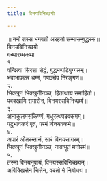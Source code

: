 ```yaml
---
title: विनयविनिच्छयो

---
```

॥ नमो तस्स भगवतो अरहतो सम्मासम्बुद्धस्स॥  
विनयविनिच्छयो  
गन्थारम्भकथा  
१.  
वन्दित्वा सिरसा सेट्ठं, बुद्धमप्पटिपुग्गलम्।  
भवाभावकरं धम्मं, गणञ्चेव निरङ्गणं॥  
२.  
भिक्खूनं भिक्खुनीनञ्च, हितत्थाय समाहितो।  
पवक्खामि समासेन, विनयस्सविनिच्छयं॥  
३.  
अनाकुलमसंकिण्णं, मधुरत्थपदक्कमम्।  
पटुभावकरं एतं, परमं विनयक्कमे॥  
४.  
अपारं ओतरन्तानं, सारं विनयसागरम्।  
भिक्खूनं भिक्खुनीनञ्च, नावाभूतं मनोरमं॥  
५.  
तस्मा विनयनूपायं, विनयस्सविनिच्छयम्।  
अविक्खित्तेन चित्तेन, वदतो मे निबोधथ॥  
